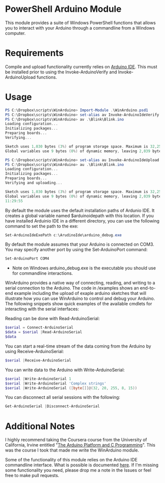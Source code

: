 # PowerShell Arduino Module
This module provides a suite of Windows PowerShell functions that allows you to interact with your Arduino through a commandline from a Windows computer.


# Requirements
Compile and upload functionality currently relies on [Arduino IDE](https://www.arduino.cc/en/Main/Software).  This must be installed prior to using the Invoke-ArduinoVerify and Invoke-ArduinoUpload functions.

# Usage

```powershell
PS C:\Dropbox\scripts\WinArduino> Import-Module .\WinArduino.psd1
PS C:\Dropbox\scripts\WinArduino> set-alias av Invoke-ArduinoIdeVerify
PS C:\Dropbox\scripts\WinArduino> av .\Blink\Blink.ino
Loading configuration...
Initializing packages...
Preparing boards...
Verifying...

Sketch uses 1,030 bytes (3%) of program storage space. Maximum is 32,256 bytes.
Global variables use 9 bytes (0%) of dynamic memory, leaving 2,039 bytes for local variables. Maximum is 2,048 bytes.

PS C:\Dropbox\scripts\WinArduino> set-alias au Invoke-ArduinoIdeUpload
PS C:\Dropbox\scripts\WinArduino> au .\Blink\Blink.ino
Loading configuration...
Initializing packages...
Preparing boards...
Verifying and uploading...

Sketch uses 1,030 bytes (3%) of program storage space. Maximum is 32,256 bytes.
Global variables use 9 bytes (0%) of dynamic memory, leaving 2,039 bytes for local variables. Maximum is 2,048 bytes.
11:29:55
```

By default the module uses the default installation paths of Ardunio IDE.  It creates a global variable named $arduinoidepath with this location. If you have installed Arduinio IDE in a different directory, you can use the following command to set the path to the exe:
```powershell
Set-ArduinoIdeExePath c:\ArudinoIde\arduino_debug.exe
```

By default the module assumes that your Arduino is connected on COM3.  You may specify another port by using the Set-ArduinoPort command:
```powershell
Set-ArduinoPort COM4
```

* Note on Windows arduino_debug.exe is the executable you should use for commandline interactions.

WinArduino provides a native way of connecting, reading, and writing to a serial connection to the Arduino.  The code in /examples shows an end-to-end example including the upload of exaple arduino sketches that will illustrate how you can use WinArduino to control and debug your Arduino.  The following snippets show quick examples of the available cmdlets for interacting with the serial interfaces:

Reading can be done with Read-ArduinoSerial:
```powershell
$serial = Connect-ArduinoSerial
$data = $serial |Read-ArduinoSerial
$data
```

You can start a real-time stream of the data coming from the Arduino by using Receive-ArduinoSerial:
```powershell
$serial |Receive-ArduinoSerial
```

You can write data to the Arduino with Write-ArduinoSerial:
```powershell
$serial |Write-ArduinoSerial 1
$serial |Write-ArduinoSerial 'Complex strings'
$serial |Write-ArduinoSerial ([byte[]]@(32, 20, 255, 8, 15))
```

You can disconnect all serial sessions with the following:
```powershell
Get-ArduinoSerial |Disconnect-ArduinoSerial
```

# Additional Notes

I highly recommend taking the Coursera course from the University of California, Irvine entitled "[The Arduino Platform and C Programming](https://www.coursera.org/learn/arduino-platform)".  This was the course I took that made me write the WinArduino module.

Some of the functionality of this module relies on the Arduino IDE commandline interface.  What is possible is documented [here](https://github.com/arduino/Arduino/blob/master/build/shared/manpage.adoc).  If I'm missing some functionality you need, please drop me a note in the Issues or feel free to make pull requests.
